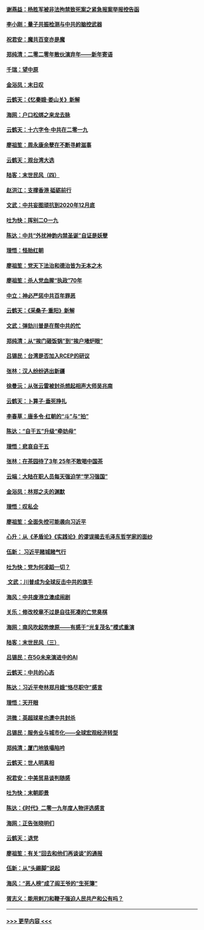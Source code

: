 #### [谢燕益：杨胜军被非法拘禁致死案之紧急报案举报控告函](../pages/nsc993/n11756134.md?t=01020155) 
#### [李小刚：量子共振检测与中共的脑控武器](../pages/nsc993/n11754518.md?t=01020155) 
#### [祝君安：魔共百变亦是魔](../pages/nsc993/n11754469.md?t=01020155) 
#### [郑纯清：二零二零年散伙演弃年——新年寄语](../pages/nsc993/n11754195.md?t=01020155) 
#### [千瑞：望中原](../pages/nsc993/n11754159.md?t=01020155) 
#### [金浴凤：末日叹](../pages/nsc993/n11752359.md?t=01020155) 
#### [云鹤天：《忆秦娥‧娄山关》新解](../pages/nsc993/n11752348.md?t=01020155) 
#### [海网：户口松绑之来龙去脉](../pages/nsc993/n11752328.md?t=01020155) 
#### [云鹤天：十六字令‧中共在二零一九](../pages/nsc993/n11752305.md?t=01020155) 
#### [廖祖笙：周永康余孽在不断寻衅滋事](../pages/nsc993/n11751013.md?t=01020155) 
#### [云鹤天：观台湾大选](../pages/nsc993/n11751007.md?t=01020155) 
#### [陆客：末世民风（四）](../pages/nsc993/n11749203.md?t=01020155) 
#### [赵洪江：支撑香港 砥砺前行](../pages/nsc993/n11748482.md?t=01020155) 
#### [文武：中共妄图顽抗到2020年12月底](../pages/nsc993/n11748446.md?t=01020155) 
#### [吐为快：挥别二O一九](../pages/nsc993/n11748411.md?t=01020155) 
#### [陈达：中共“外扰神韵内禁圣诞”自证是妖孽](../pages/nsc993/n11748226.md?t=01020155) 
#### [理悟：怪胎红朝](../pages/nsc993/n11748206.md?t=01020155) 
#### [廖祖笙：党天下法治和德治皆为无本之木](../pages/nsc993/n11748135.md?t=01020155) 
#### [廖祖笙：杀人党血腥“执政”70年](../pages/nsc993/n11745144.md?t=01020155) 
#### [中立：神必严惩中共百年罪恶](../pages/nsc993/n11744970.md?t=01020155) 
#### [云鹤天：《采桑子‧重阳》新解](../pages/nsc993/n11744948.md?t=01020155) 
#### [文武：弹劾川普是在帮中共的忙](../pages/nsc993/n11744758.md?t=01020155) 
#### [郑纯清：从“挨门砸饭锅”到“挨户堵炉眼”](../pages/nsc993/n11744745.md?t=01020155) 
#### [吕锡民：台湾是否加入RCEP的研议](../pages/nsc993/n11744701.md?t=01020155) 
#### [张林：汉人纷纷逃出新疆](../pages/nsc993/n11743530.md?t=01020155) 
#### [徐曼沅：从张云雷被封杀想起相声大师吴兆南](../pages/nsc993/n11741816.md?t=01020155) 
#### [云鹤天：卜算子‧垂死挣扎](../pages/nsc993/n11739956.md?t=01020155) 
#### [李春草：唐多令‧红朝的“斗”与“拍”](../pages/nsc993/n11739830.md?t=01020155) 
#### [陈达：“自干五”升级“牵妨母”](../pages/nsc993/n11739724.md?t=01020155) 
#### [理悟：悲哀自干五](../pages/nsc993/n11739547.md?t=01020155) 
#### [张林：在茶园待了3年 25年不敢喝中国茶](../pages/nsc993/n11739240.md?t=01020155) 
#### [云端：大陆在职人员每天强迫学“学习强国”](../pages/nsc993/n11738735.md?t=01020155) 
#### [金浴凤：林郑之夫的渊默](../pages/nsc993/n11737735.md?t=01020155) 
#### [理悟：叹私企](../pages/nsc993/n11737715.md?t=01020155) 
#### [廖祖笙：全面失控可能袭向习近平](../pages/nsc993/n11737704.md?t=01020155) 
#### [心升：从《矛盾论》《实践论》的谬误揭去毛泽东哲学家的面纱](../pages/nsc993/n11736962.md?t=01020155) 
#### [伍新： 习近平赌城赌气行](../pages/nsc993/n11736929.md?t=01020155) 
#### [吐为快：党为何凌蹈一切？](../pages/nsc993/n11736915.md?t=01020155) 
#### [ 文武：川普成为全球反击中共的旗手](../pages/nsc993/n11736882.md?t=01020155) 
#### [海风：中共废港立澳成闹剧](../pages/nsc993/n11735857.md?t=01020155) 
#### [关乐：修改校章不过是自往死凑的亡党臭棋](../pages/nsc993/n11735097.md?t=01020155) 
#### [海网：南风吹起势燎原——有感于“光复茂名”模式重演](../pages/nsc993/n11732308.md?t=01020155) 
#### [陆客：末世民风（三）](../pages/nsc993/n11732211.md?t=01020155) 
#### [吕锡民：在5G未来演进中的AI](../pages/nsc993/n11730010.md?t=01020155) 
#### [云鹤天：中共的心态](../pages/nsc993/n11729906.md?t=01020155) 
#### [陈达：习近平夸林郑月娥“恪尽职守”感言](../pages/nsc993/n11729881.md?t=01020155) 
#### [理悟：天开眼](../pages/nsc993/n11729699.md?t=01020155) 
#### [洪微：英超球星也遭中共封杀](../pages/nsc993/n11727243.md?t=01020155) 
#### [吕锡民：服务业与城市化——全球宏观经济转型](../pages/nsc993/n11725845.md?t=01020155) 
#### [郑纯清：厦门地铁塌陷吟](../pages/nsc993/n11725813.md?t=01020155) 
#### [云鹤天：世人明真相](../pages/nsc993/n11725621.md?t=01020155) 
#### [祝君安：中美贸易谈判随感](../pages/nsc993/n11725609.md?t=01020155) 
#### [吐为快：末朝即景](../pages/nsc993/n11723365.md?t=01020155) 
#### [陈达：《时代》二零一九年度人物评选感言](../pages/nsc993/n11723337.md?t=01020155) 
#### [海网：正告张晓明们](../pages/nsc993/n11723228.md?t=01020155) 
#### [云鹤天：退党](../pages/nsc993/n11723056.md?t=01020155) 
#### [廖祖笙：有关“回去和他们再谈谈”的通报](../pages/nsc993/n11722442.md?t=01020155) 
#### [伍新：从“头踢脚”说起](../pages/nsc993/n11722429.md?t=01020155) 
#### [海风：“恶人榜”成了阎王爷的“生死簿”](../pages/nsc993/n11722272.md?t=01020155) 
#### [胥志义：能用剌刀和鞭子强迫人民共产和公有吗？](../pages/nsc993/n11720569.md?t=01020155) 

----
#### [ >>> 更早内容 <<< ](../indexes/nsc993-earlier.md)
